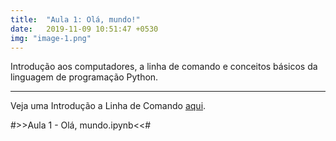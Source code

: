 ```yaml
---
title:  "Aula 1: Olá, mundo!"
date:   2019-11-09 10:51:47 +0530
img: "image-1.png"
---
```


Introdução aos computadores, a linha de comando e conceitos
básicos da linguagem de programação Python.

---

Veja uma Introdução a Linha de Comando [aqui](https://tutorial.djangogirls.org/pt/intro_to_command_line/).

#>>Aula 1 - Olá, mundo.ipynb<<#

